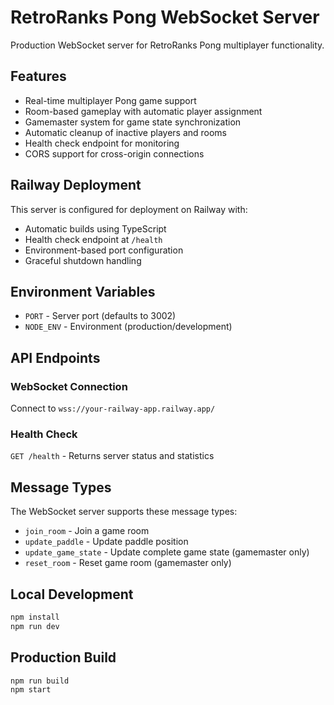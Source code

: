 # RetroRanks Pong WebSocket Server

Production WebSocket server for RetroRanks Pong multiplayer functionality.

## Features

- Real-time multiplayer Pong game support
- Room-based gameplay with automatic player assignment
- Gamemaster system for game state synchronization
- Automatic cleanup of inactive players and rooms
- Health check endpoint for monitoring
- CORS support for cross-origin connections

## Railway Deployment

This server is configured for deployment on Railway with:

- Automatic builds using TypeScript
- Health check endpoint at `/health`
- Environment-based port configuration
- Graceful shutdown handling

## Environment Variables

- `PORT` - Server port (defaults to 3002)
- `NODE_ENV` - Environment (production/development)

## API Endpoints

### WebSocket Connection
Connect to `wss://your-railway-app.railway.app/`

### Health Check
`GET /health` - Returns server status and statistics

## Message Types

The WebSocket server supports these message types:

- `join_room` - Join a game room
- `update_paddle` - Update paddle position
- `update_game_state` - Update complete game state (gamemaster only)
- `reset_room` - Reset game room (gamemaster only)

## Local Development

```bash
npm install
npm run dev
```

## Production Build

```bash
npm run build
npm start
```